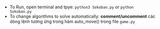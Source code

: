 * To Run, open terminal and tpye: `python3 Sokoban.py` or `python Sokoban.py`
* To change algorithms to solve automatically: **comment/uncomment** các dòng lệnh tương ứng trong hàm auto_move() trong file `game.py`
